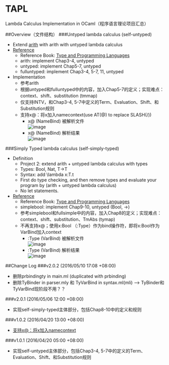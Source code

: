 # TAPL
Lambda Calculus Implementation in OCaml（程序语言理论项目汇总）

##Overview（文件结构）
###Untyped lambda calculus (self-untyped)
* Extend [arith](http://www.cis.upenn.edu/~bcpierce/tapl/) with arith with untyped lambda calculus
* [Reference](http://www.cis.upenn.edu/~bcpierce/tapl/) 
	* Reference Book: [Type and Programming Languages](https://book.douban.com/subject/1761910/) 
	* arith: implement Chap3-4, untyped
	* untyped: implement Chap5-7, untyped
	* fulluntyped: implement Chap3-4, 5-7, 11, untyped
* Implementation
	* 参考arith
	* 根据untyped和fulluntyped中的内容，加入Chap5-7的定义；实现难点：context、shift、substitution (tmmap)
	* 仅支持INTV，和Chap3-4, 5-7中定义的Term、Evaluation、Shift、和Substitution规则
	* 支持x@：将x加入namecontext(use AT(@) to replace SLASH(/))
		* x@ (NameBind) 被解析文件<br>
		![image](https://github.com/codedjw/TAPL/raw/master/self-untyped/screenshot/NameBind被解析文件.png)
		* x@ (NameBind) 解析结果<br>
		![image](https://github.com/codedjw/TAPL/raw/master/self-untyped/screenshot/NameBind解析结果.png)

###Simply Typed lambda calculus (self-simply-typed)
* Definition
	* Project 2: extend arith + untyped lambda calculus with types
	* Types: Bool, Nat, T->T
	* Syntax: add \lambda x:T.t
	* First do type checking, and then remove types and evaluate your program by (arith + untyped lambda calculus)
	* No let statements.
* [Reference](http://www.cis.upenn.edu/~bcpierce/tapl/) 
	* Reference Book: [Type and Programming Languages](https://book.douban.com/subject/1761910/) 
	* simplebool: implement Chap9-10, untyped (Bool, ->)
	* 参考simplebool和fullsimple中的内容，加入Chap8的定义；实现难点：context、shift、substitution、TmAbs (tymap)
	* 不再支持x@；使用x:Bool （:Type）作为bind操作符，即将x:Bool作为VarBind加入context
		* :Type (VarBind) 被解析文件<br>
		![image](https://github.com/codedjw/TAPL/raw/master/self-simply-typed/screenshot/VarBind被解析文件.png)
		* :Type (VarBind) 解析结果<br>
		![image](https://github.com/codedjw/TAPL/raw/master/self-simply-typed/screenshot/VarBind解析结果.png)
	


##Change Log
###v2.0.2 (2016/05/10 17:08 +08:00)
* 删除prbindingty in main.ml (duplicated with prbinding)
* 删除TyBinder in parser.mly 和 TyVarBind in syntax.ml(mli) --> TyBinder和TyVarBind现阶段不用？？

###v2.0.1 (2016/05/06 12:00 +08:00)
* 实现self-simply-typed主体部分，包括Chap8-10中的定义和规则

###v1.0.2 (2016/04/20 13:00 +08:00)
* [支持x@：将x加入namecontext](https://github.com/codedjw/TAPL/blob/master/README.md#untyped-lambda-calculus-self-untyped)

###v1.0.1 (2016/04/20 05:00 +08:00)
* 实现self-untyped主体部分，包括Chap3-4, 5-7中的定义的Term、Evaluation、Shift、和Substitution规则
